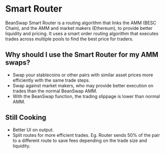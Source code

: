 # Smart Router

BeanSwap Smart Router is a routing algorithm that links the AMM  (BESC Chain), and the AMM and market makers (Ethereum), to provide better liquidity and pricing. It uses a smart order routing algorithm that executes trades across multiple pools to find the best price for traders.

## Why should I use the Smart Router for my AMM swaps?&#x20;

* Swap your stablecoins or other pairs with similar asset prices more efficiently with the same trade steps.
* Swap against market makers, who may provide better execution on trades than the normal BeanSwap AMM.
* With the BeanSwap function, the trading slippage is lower than normal AMM.



## Still Cooking&#x20;

* Better UI on output.
* Split routes for more efficient trades. Eg. Router sends 50% of the pair to a different route to save fees depending on the trade size and liquidity.&#x20;
